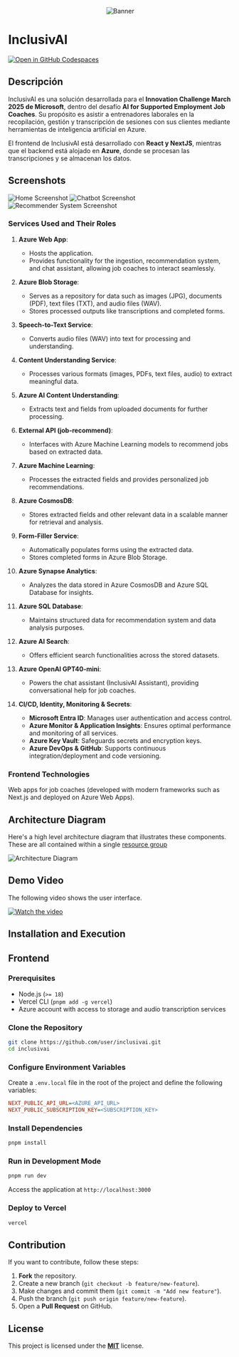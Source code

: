 <p align="center">
  <img src="https://raw.githubusercontent.com/G6-Code/InclusivAI/refs/heads/main/docs/banner/banner.png" alt="Banner">
</p>

# InclusivAI

[![Open in GitHub Codespaces](https://github.com/codespaces/badge.svg)](https://codespaces.new/G6-Code/InclusivAI)

## Descripción
InclusivAI es una solución desarrollada para el **Innovation Challenge March 2025 de Microsoft**, dentro del desafío **AI for Supported Employment Job Coaches**. Su propósito es asistir a entrenadores laborales en la recopilación, gestión y transcripción de sesiones con sus clientes mediante herramientas de inteligencia artificial en Azure.

El frontend de InclusivAI está desarrollado con **React y NextJS**, mientras que el backend está alojado en **Azure**, donde se procesan las transcripciones y se almacenan los datos.

## Screenshots

![Home Screenshot]()
![Chatbot Screenshot](/docs/screenshots/chatbot.png)
![Recommender System Screenshot](/docs/screenshots/recommender-system.png)


### **Services Used and Their Roles**
1. **Azure Web App**: 
   - Hosts the application.
   - Provides functionality for the ingestion, recommendation system, and chat assistant, allowing job coaches to interact seamlessly.

2. **Azure Blob Storage**: 
   - Serves as a repository for data such as images (JPG), documents (PDF), text files (TXT), and audio files (WAV).
   - Stores processed outputs like transcriptions and completed forms.

3. **Speech-to-Text Service**: 
   - Converts audio files (WAV) into text for processing and understanding.

4. **Content Understanding Service**: 
   - Processes various formats (images, PDFs, text files, audio) to extract meaningful data.

5. **Azure AI Content Understanding**: 
   - Extracts text and fields from uploaded documents for further processing.

6. **External API (job-recommend)**: 
   - Interfaces with Azure Machine Learning models to recommend jobs based on extracted data.

7. **Azure Machine Learning**: 
   - Processes the extracted fields and provides personalized job recommendations.

8. **Azure CosmosDB**: 
   - Stores extracted fields and other relevant data in a scalable manner for retrieval and analysis.

9. **Form-Filler Service**: 
   - Automatically populates forms using the extracted data.
   - Stores completed forms in Azure Blob Storage.

10. **Azure Synapse Analytics**: 
    - Analyzes the data stored in Azure CosmosDB and Azure SQL Database for insights.

11. **Azure SQL Database**: 
    - Maintains structured data for recommendation system and data analysis purposes.

12. **Azure AI Search**: 
    - Offers efficient search functionalities across the stored datasets.

13. **Azure OpenAI GPT40-mini**: 
    - Powers the chat assistant (InclusivAI Assistant), providing conversational help for job coaches.

14. **CI/CD, Identity, Monitoring & Secrets**:
    - **Microsoft Entra ID**: Manages user authentication and access control.
    - **Azure Monitor & Application Insights**: Ensures optimal performance and monitoring of all services.
    - **Azure Key Vault**: Safeguards secrets and encryption keys.
    - **Azure DevOps & GitHub**: Supports continuous integration/deployment and code versioning.

### **Frontend Technologies**
Web apps for job coaches (developed with modern frameworks such as Next.js and deployed on Azure Web Apps).

## Architecture Diagram

Here's a high level architecture diagram that illustrates these components. These are all contained within a single [resource group](https://docs.microsoft.com/azure/azure-resource-manager/management/manage-resource-groups-portal)

![Architecture Diagram](/docs/architecture-diagram/architecture-diagram.jpg)

## Demo Video

The following video shows the user interface.

[![Watch the video]()]()

## Installation and Execution

## Frontend

### Prerequisites
- Node.js (`>= 18`)
- Vercel CLI (`pnpm add -g vercel`)
- Azure account with access to storage and audio transcription services

### Clone the Repository
```bash
git clone https://github.com/user/inclusivai.git
cd inclusivai
```

### Configure Environment Variables
Create a `.env.local` file in the root of the project and define the following variables:
```ini
NEXT_PUBLIC_API_URL=<AZURE_API_URL>
NEXT_PUBLIC_SUBSCRIPTION_KEY=<SUBSCRIPTION_KEY>
```

### Install Dependencies
```bash
pnpm install
```

### Run in Development Mode
```bash
pnpm run dev
```
Access the application at `http://localhost:3000`

### Deploy to Vercel
```bash
vercel
```

## Contribution
If you want to contribute, follow these steps:
1. **Fork** the repository.
2. Create a new branch (`git checkout -b feature/new-feature`).
3. Make changes and commit them (`git commit -m "Add new feature"`).
4. Push the branch (`git push origin feature/new-feature`).
5. Open a **Pull Request** on GitHub.

## License
This project is licensed under the [**MIT**](/LICENSE) license.
